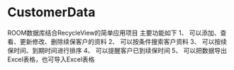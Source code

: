 # CustomerData
ROOM数据库结合RecycleView的简单应用项目
主要功能如下
1、	可以添加、查看、更新修改、删除续保客户的资料
2、	可以按条件搜索客户资料
3、	可以按续保时间、到期时间进行排序
4、	可以提醒客户已到续保时间 
5、	可以把数据导出Excel表格，也可导入Excel表格

